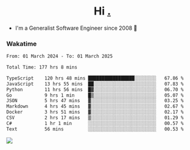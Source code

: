 <h1 align="center">Hi <a href="https://www.hackerrank.com/erasmosaraujo">.</a></h1>
 
- I'm a Generalist Software Engineer  since 2008 🚀
<!--  
<p align="left">
  <a href="https://github.com/erasmosoares/github-readme-stats">
    <img
      align="center"
      src="https://github-readme-stats.vercel.app/api/top-langs/?username=erasmosoares&theme=radical&layout=compact"
    />
  </a>
  <a href="https://github.com/erasmosoares/github-readme-stats">
    [![Harlok's WakaTime stats](https://github-readme-stats.vercel.app/api/wakatime?username=ffflabs)](https://github.com/anuraghazra/github-readme-stats)
  </a>
</p>

<!--
 ### Repo 
 
<p align="left">
 <a href="https://github.com/erasmosoares/github-readme-stats">
    <img
      align="center"
      height="165"
      src="https://github-readme-stats.vercel.app/api/pin?username=erasmosoares&repo=sample-node&title_color=fff&icon_color=f9f9f9&text_color=9f9f9f&bg_color=151515"
    />
  </a>
  <a href="https://github.com/erasmosoares/github-readme-stats">
    <img
      align="center"
      height="165"
      src="https://github-readme-stats.vercel.app/api/pin?username=erasmosoares&repo=sample-node&title_color=fff&icon_color=f9f9f9&text_color=9f9f9f&bg_color=151515"
    />
  </a>
</p>
-->

 ### Wakatime 

<!--START_SECTION:waka-->

```txt
From: 01 March 2024 - To: 01 March 2025

Total Time: 177 hrs 8 mins

TypeScript    120 hrs 48 mins █████████████████░░░░░░░░   67.86 %
JavaScript    13 hrs 55 mins  ██░░░░░░░░░░░░░░░░░░░░░░░   07.83 %
Python        11 hrs 56 mins  █▓░░░░░░░░░░░░░░░░░░░░░░░   06.70 %
Go            9 hrs 1 min     █▒░░░░░░░░░░░░░░░░░░░░░░░   05.07 %
JSON          5 hrs 47 mins   ▓░░░░░░░░░░░░░░░░░░░░░░░░   03.25 %
Markdown      4 hrs 45 mins   ▓░░░░░░░░░░░░░░░░░░░░░░░░   02.67 %
Docker        3 hrs 51 mins   ▓░░░░░░░░░░░░░░░░░░░░░░░░   02.17 %
CSV           2 hrs 17 mins   ▒░░░░░░░░░░░░░░░░░░░░░░░░   01.29 %
C#            1 hr 1 min      ░░░░░░░░░░░░░░░░░░░░░░░░░   00.57 %
Text          56 mins         ░░░░░░░░░░░░░░░░░░░░░░░░░   00.53 %
```

<!--END_SECTION:waka-->

![](https://komarev.com/ghpvc/?username=erasmosoares&color=brightgreen)
